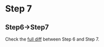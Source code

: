 # Step 7


## Step6->Step7

Check the [full diff](https://github.com/buildo/webseed/compare/tutorial-step6...tutorial-step7) between Step 6 and Step 7.